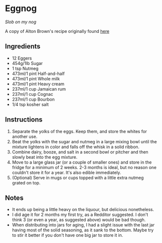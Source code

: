 # Eggnog
_Slob on my nog_

A copy of Alton Brown's recipe originally found [here](https://altonbrown.com/recipes/aged-eggnog/)

## Ingredients
* 12 Eggers
* 454g/1lb Sugar
* 1 tsp Nutmeg
* 473ml/1 pint Half-and-half
* 473ml/1 pint Whole milk
* 473ml/1 pint Heavy cream
* 237ml/1 cup Jamaican rum
* 237ml/1 cup Cognac
* 237ml/1 cup Bourbon
* 1/4 tsp kosher salt

## Instructions
1. Separate the yolks of the eggs. Keep them, and store the whites for another use.
2. Beat the yolks with the sugar and nutmeg in a large mixing bowl until the mixture lightens in color and falls off the whisk in a solid ribbon.
3. Combine dairy, booze, and salt in a second bowl or pitcher and then slowly beat into the egg mixture.
4. Move to a large glass jar (or a couple of smaller ones) and store in the fridge for a minimum of 2 weeks. 2-3 months is ideal, but no reason one couldn't store it for a year. It's also edible immediately. 
5. (Optional) Serve in mugs or cups topped with a little extra nutmeg grated on top.

## Notes
* It ends up being a little heavy on the liquour, but delicious nonetheless.
* I did age it for 2 months my first try, as a Redditor suggested. I don't think 3 (or even a year, as suggested above) would be bad though.
* When distributing into jars for aging, I had a slight issue with the last jar having most of the solid seasoning, as it sank to the bottom. Maybe try to stir it better if you don't have one big jar to store it in.
